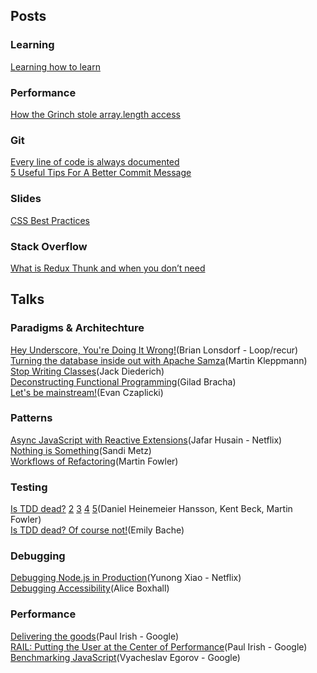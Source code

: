 ## Posts

### Learning
[Learning how to learn](https://medium.com/@thejameskyle/learning-how-to-learn-7f04d6f42c1e)  

### Performance
[How the Grinch stole array.length access](http://mrale.ph/blog/2014/12/24/array-length-caching.html)  

### Git
[Every line of code is always documented](http://mislav.net/2014/02/hidden-documentation/)  
[5 Useful Tips For A Better Commit Message](https://robots.thoughtbot.com/5-useful-tips-for-a-better-commit-message)  

### Slides
[CSS Best Practices](http://fantasai.inkedblade.net/style/talks/best-practices)  

### Stack Overflow
[What is Redux Thunk and when you don’t need](http://stackoverflow.com/questions/35411423/how-to-dispatch-a-redux-action-with-a-timeout/35415559#35415559)  

## Talks

### Paradigms & Architechture
[Hey Underscore, You're Doing It Wrong!](https://www.youtube.com/watch?v=m3svKOdZijA)(Brian Lonsdorf - Loop/recur)  
[Turning the database inside out with Apache Samza](https://www.youtube.com/watch?v=fU9hR3kiOK0)(Martin Kleppmann)  
[Stop Writing Classes](https://www.youtube.com/watch?v=o9pEzgHorH0)(Jack Diederich)  
[Deconstructing Functional Programming](http://www.infoq.com/presentations/functional-pros-cons)(Gilad Bracha)  
[Let's be mainstream!](https://www.youtube.com/watch?v=oYk8CKH7OhE)(Evan Czaplicki)  

### Patterns
[Async JavaScript with Reactive Extensions](https://www.youtube.com/watch?v=FAZJsxcykPs)(Jafar Husain - Netflix)  
[Nothing is Something](https://www.youtube.com/watch?v=OMPfEXIlTVE)(Sandi Metz)  
[Workflows of Refactoring](https://www.youtube.com/watch?v=vqEg37e4Mkw)(Martin Fowler)  

### Testing
[Is TDD dead?](https://www.youtube.com/watch?v=z9quxZsLcfo) [2](https://www.youtube.com/watch?v=JoTB2mcjU7w) [3](https://www.youtube.com/watch?v=YNw4baDz6WA) [4](https://www.youtube.com/watch?v=dGtasFJnUxI) [5](https://www.youtube.com/watch?v=gWD6REVeKW4)(Daniel Heinemeier Hansson, Kent Beck, Martin Fowler)  
[Is TDD dead? Of course not!](https://www.youtube.com/watch?v=PCEHRFHKZSk)(Emily Bache)  

### Debugging
[Debugging Node.js in Production](https://www.youtube.com/watch?v=O1YP8QP9gLA)(Yunong Xiao - Netflix)  
[Debugging Accessibility](https://www.youtube.com/watch?v=B9qzdVcIj5U)(Alice Boxhall)  

### Performance
[Delivering the goods](https://www.youtube.com/watch?v=R8W_6xWphtw)(Paul Irish - Google)  
[RAIL: Putting the User at the Center of Performance](https://www.youtube.com/watch?v=X-qZu2Aoo98)(Paul Irish - Google)  
[Benchmarking JavaScript](https://www.youtube.com/watch?v=g0ek4vV7nEA)(Vyacheslav Egorov - Google)  
